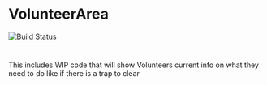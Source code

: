 # VolunteerArea
[![Build Status](https://api.cirrus-ci.com/github/TrapTeamCCNZ/volunteerArea.svg)](https://cirrus-ci.com/github/TrapTeamCCNZ/volunteerArea)
# 
This includes WIP code that will show Volunteers current info on what they need to do like if there is a trap to clear
